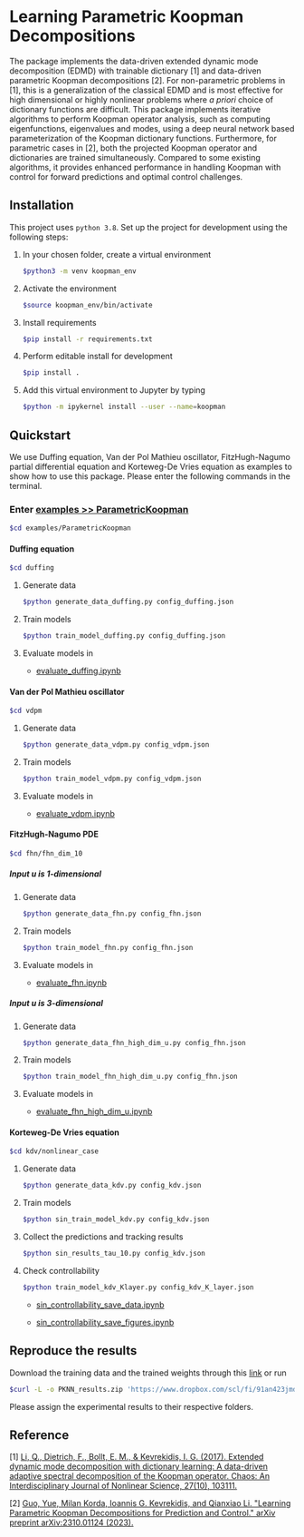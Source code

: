 # Learning Parametric Koopman Decompositions

The package implements the data-driven extended dynamic mode decomposition (EDMD) with trainable dictionary \[1\] and data-driven parametric Koopman decompositions \[2\].
For non-parametric problems in \[1\], this is a generalization of the classical EDMD and is most effective for high dimensional or highly nonlinear problems
where *a priori* choice of dictionary functions are difficult.
This package implements iterative algorithms to perform Koopman operator analysis, such as computing eigenfunctions, eigenvalues and modes,
using a deep neural network based parameterization of the Koopman dictionary functions.
Furthermore, for parametric cases in \[2\], both the projected Koopman operator and dictionaries are trained simultaneously. Compared to some existing algorithms, it provides enhanced performance in handling Koopman with control for forward predictions and optimal control challenges.

## Installation

This project uses `python 3.8`. Set up the project for development using the following steps:

1. In your chosen folder, create a virtual environment

   ```bash
   $python3 -m venv koopman_env
   ```

2. Activate the environment

   ```bash
   $source koopman_env/bin/activate
   ```

3. Install requirements

   ```bash
   $pip install -r requirements.txt
   ```

4. Perform editable install for development

   ```bash
   $pip install .
   ```

5. Add this virtual environment to Jupyter by typing

   ```bash
   $python -m ipykernel install --user --name=koopman
   ```

## Quickstart

We use Duffing equation, Van der Pol Mathieu oscillator, FitzHugh-Nagumo partial differential equation and Korteweg-De Vries equation as examples to show how to use this package. Please enter the following commands in the terminal.

### Enter [examples >> ParametricKoopman](./examples/ParametricKoopman)

```bash
$cd examples/ParametricKoopman
```

#### Duffing equation

```bash
$cd duffing
```

1. Generate data

   ```bash
   $python generate_data_duffing.py config_duffing.json
   ```

2. Train models

   ```bash
   $python train_model_duffing.py config_duffing.json
   ```

3. Evaluate models in

   - [evaluate_duffing.ipynb](./examples/ParametricKoopman/duffing/evaluate_duffing.ipynb)

#### Van der Pol Mathieu oscillator

```bash
$cd vdpm
```

1. Generate data

   ```bash
   $python generate_data_vdpm.py config_vdpm.json
   ```

2. Train models

   ```bash
   $python train_model_vdpm.py config_vdpm.json
   ```

3. Evaluate models in

   - [evaluate_vdpm.ipynb](./examples/ParametricKoopman/vdpm/evaluate_vdpm.ipynb)

#### FitzHugh-Nagumo PDE

```bash
$cd fhn/fhn_dim_10
```

##### Input u is 1-dimensional

1. Generate data

   ```bash
   $python generate_data_fhn.py config_fhn.json
   ```

2. Train models

   ```bash
   $python train_model_fhn.py config_fhn.json
   ```

3. Evaluate models in

   - [evaluate_fhn.ipynb](./examples/ParametricKoopman/fhn/evaluate_fhn.ipynb)

##### Input u is 3-dimensional

1. Generate data

   ```bash
   $python generate_data_fhn_high_dim_u.py config_fhn.json
   ```

2. Train models

   ```bash
   $python train_model_fhn_high_dim_u.py config_fhn.json
   ```

3. Evaluate models in

   - [evaluate_fhn_high_dim_u.ipynb](./examples/ParametricKoopman/fhn/evaluate_fhn_high_dim_u.ipynb)

#### Korteweg-De Vries equation

```bash
$cd kdv/nonlinear_case
```

1. Generate data

   ```bash
   $python generate_data_kdv.py config_kdv.json
   ```

2. Train models

   ```bash
   $python sin_train_model_kdv.py config_kdv.json
   ```

3. Collect the predictions and tracking results

   ```bash
   $python sin_results_tau_10.py config_kdv.json
   ```

4. Check controllability

   ```bash
   $python train_model_kdv_Klayer.py config_kdv_K_layer.json
   ```

   - [sin_controllability_save_data.ipynb](./examples/ParametricKoopman/fhn/nonlinear_case/sin_controllability_save_data.ipynb)

   - [sin_controllability_save_figures.ipynb](./examples/ParametricKoopman/fhn/nonlinear_case/sin_controllability_save_figures.ipynb)

## Reproduce the results

Download the training data and the trained weights through this [link](https://www.dropbox.com/scl/fi/91an423jmdy7n918y60l8/PKNN_results.zip?rlkey=xfzl33dr3xbbamu2czxifd0ho&dl=1)
or run

```bash
$curl -L -o PKNN_results.zip 'https://www.dropbox.com/scl/fi/91an423jmdy7n918y60l8/PKNN_results.zip?rlkey=xfzl33dr3xbbamu2czxifd0ho&dl=1'
```

Please assign the experimental results to their respective folders.

## Reference

\[1\] [Li, Q., Dietrich, F., Bollt, E. M., & Kevrekidis, I. G. (2017). Extended dynamic mode decomposition with dictionary learning: A data-driven adaptive spectral decomposition of the Koopman operator. Chaos: An Interdisciplinary Journal of Nonlinear Science, 27(10), 103111.](https://aip-scitation-org.libproxy1.nus.edu.sg/doi/full/10.1063/1.4993854)

\[2\] [Guo, Yue, Milan Korda, Ioannis G. Kevrekidis, and Qianxiao Li. "Learning Parametric Koopman Decompositions for Prediction and Control." arXiv preprint arXiv:2310.01124 (2023).](https://arxiv.org/abs/2310.01124)
